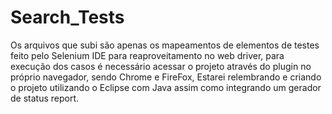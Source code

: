 # Search_Tests
Os arquivos que subi são apenas os mapeamentos de elementos de testes feito pelo Selenium IDE para reaproveitamento no web driver, para execução dos casos é necessário acessar o projeto através do plugin no próprio navegador, sendo Chrome e FireFox,
Estarei relembrando e criando o projeto utilizando o Eclipse com Java assim como integrando um gerador de status report.
